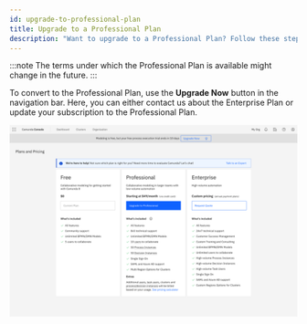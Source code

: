 ```yaml
---
id: upgrade-to-professional-plan
title: Upgrade to a Professional Plan
description: "Want to upgrade to a Professional Plan? Follow these steps."
---
```


:::note
The terms under which the Professional Plan is available might change in the future.
:::

To convert to the Professional Plan, use the **Upgrade Now** button in the navigation bar. Here, you can either contact us about the Enterprise Plan or update your subscription to the Professional Plan.

![paid-request](./img/checkout.png)
